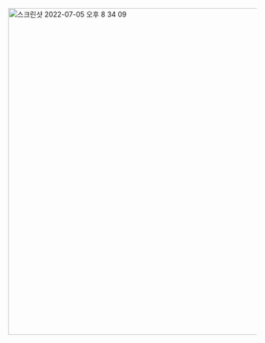 <img width="663" alt="스크린샷 2022-07-05 오후 8 34 09" src="https://user-images.githubusercontent.com/68986630/177318500-24a69c10-f1a2-465d-ac72-3fc676b780fa.png">
